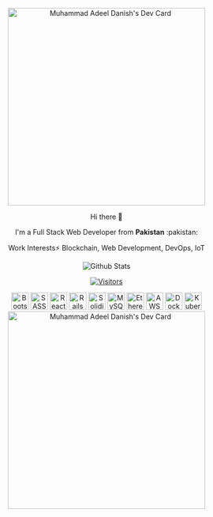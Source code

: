<!--
is a ✨ _special_ ✨ repository because its `README.md` (this file) appears on your GitHub profile.

Here are some ideas to get you started:

- 🔭 I’m currently working on ...
- 🌱 I’m currently learning ...
- 👯 I’m looking to collaborate on ...
- 🤔 I’m looking for help with ...
- 💬 Ask me about ...
- 📫 How to reach me: ...
- 😄 Pronouns: ...
- ⚡ Fun fact: ...
-->

<div align="center">
  
  <a href="https://app.daily.dev/BashForger"><img src="https://api.daily.dev/devcards/44857d07244145f18ec2c3ef83d4723e.png?r=zjh" width="400" alt="Muhammad Adeel Danish's Dev Card"/></a>
  
  <p>Hi there 👋</p>
  <p>I'm a Full Stack Web Developer from <strong>Pakistan</strong> :pakistan:</p>
  <p>Work Interests⚡ Blockchain, Web Development, DevOps, IoT<p>

  ![Github Stats](https://github-readme-stats.vercel.app/api?username=bashforger&count_private=true&show_icons=true&theme=dark)
  
  [![Visitors](https://visitor-badge.glitch.me/badge?page_id=page.id)]()

  <div>
    <img title="Bootstrap" height=35 src="https://cdn.worldvectorlogo.com/logos/bootstrap-4.svg" />
    <img title="SASS" height=35 src="https://cdn.worldvectorlogo.com/logos/node-sass.svg" />
    <img title="React" height=35 src="https://cdn.worldvectorlogo.com/logos/react.svg" />
    <img title="Rails" height=35 src="https://cdn.worldvectorlogo.com/logos/rails.svg" />
    <img title="Solidity" height=35 src="https://cdn.worldvectorlogo.com/logos/solidity.svg" />
    <img title="MySQL" height=35 src="https://cdn.worldvectorlogo.com/logos/mysql.svg" />
    <img title="Ethereum" height=35 src="https://cdn.worldvectorlogo.com/logos/ethereum-1.svg" />
    <img title="AWS" height=35 src="https://cdn.worldvectorlogo.com/logos/amazon-web-services.svg" />
    <img title="Docker" height=35 src="https://cdn.worldvectorlogo.com/logos/docker.svg" />
    <img title="Kubernetes" height=35 src="https://cdn.worldvectorlogo.com/logos/kubernets.svg" />
  </div>
    
  <a href="https://app.daily.dev/BashForger">
    <img src="https://github.com/bashforger/bashforger/blob/master/devcard.svg" width="400" alt="Muhammad Adeel Danish's Dev Card"/>
  </a>
  
  
</div>


